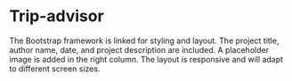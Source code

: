 # Trip-advisor
The Bootstrap framework is linked for styling and layout. The project title, author name, date, and project description are included. A placeholder image is added in the right column. The layout is responsive and will adapt to different screen sizes.
